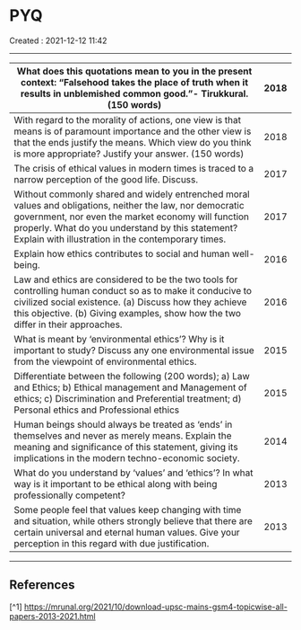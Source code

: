 #  PYQ
Created : 2021-12-12 11:42

---

| What does this quotations mean to you in the  present context:  “Falsehood takes the place of truth when it results in  unblemished common good.”- Tirukkural. (150 words)                                                                                                     | 2018 |
|--------------------------------------------------------------------------------------------------------------------------------------------------------------------------------------------------------------------------------------------------------------------------------|------|
| With  regard to the morality of actions, one view is that means is of  paramount importance and the other view is that the ends justify the  means. Which view do you think is more appropriate? Justify your answer.  (150 words)                                             | 2018 |
| The crisis of ethical values in modern times is traced to a narrow perception of the good life. Discuss.                                                                                                                                                                       | 2017 |
| Without  commonly shared and widely entrenched moral values and obligations,  neither the law, nor democratic government, nor even the market economy  will function properly. What do you understand by this statement?  Explain with illustration in the contemporary times. | 2017 |
| Explain how ethics contributes to social and human well-being.                                                                                                                                                                                                                 | 2016 |
| Law  and ethics are considered to be the two tools for controlling human  conduct so as to make it conducive to civilized social existence. (a)  Discuss how they achieve this objective. (b) Giving examples, show how  the two differ in their approaches.                   | 2016 |
| What  is meant by ‘environmental ethics’? Why is it important to study?  Discuss any one environmental issue from the viewpoint of environmental  ethics.                                                                                                                      | 2015 |
| Differentiate between the  following (200 words); a) Law and Ethics; b) Ethical management and  Management of ethics; c) Discrimination and Preferential treatment; d)  Personal ethics and Professional ethics                                                                | 2015 |
| Human  beings should always be treated as ‘ends’ in themselves and never as  merely means. Explain the meaning and significance of this statement,  giving its implications in the modern techno-economic society.                                                           | 2014 |
| What  do you understand by ‘values’ and ‘ethics’? In what way is it important  to be ethical along with being professionally competent?                                                                                                                                        | 2013 |
| Some  people feel that values keep changing with time and situation, while  others strongly believe that there are certain universal and eternal  human values. Give your perception in this regard with due  justification.                                                   | 2013 |




















---

##  References
[^1] https://mrunal.org/2021/10/download-upsc-mains-gsm4-topicwise-all-papers-2013-2021.html

